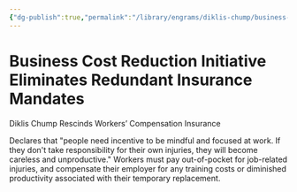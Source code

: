 ```yaml
---
{"dg-publish":true,"permalink":"/library/engrams/diklis-chump/business-cost-reduction-initiative-eliminates-redundant-insurance-mandates/","tags":["DC/Monopoly","DC/AS2"]}
---
```


# Business Cost Reduction Initiative Eliminates Redundant Insurance Mandates
Diklis Chump Rescinds Workers’ Compensation Insurance

Declares that "people need incentive to be mindful and focused at work. If they don't take responsibility for their own injuries, they will become careless and unproductive."
Workers must pay out-of-pocket for job-related injuries, and compensate their employer for any training costs or diminished productivity associated with their temporary replacement.
